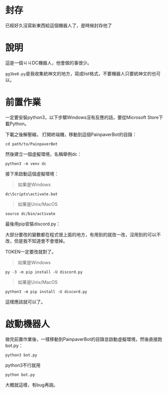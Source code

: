 # 封存
已經好久沒寫新東西給這個機器人了，是時候封存他了

# 說明
這是一個ㄐㄐDC機器人，他會做的事很少。

`gg3be0.py`是我收集統神文的地方，寫成list格式，不要機器人只要統神文的也可以。

# 前置作業
一定要安裝python3，以下步驟Windows沒有反應的話，要從Microsoft Store下載Python。

下載之後解壓縮，
打開終端機，移動到這個PainpaverBot的目錄：

`cd path/to/PainpaverBot`

然後建立一個虛擬環境，名稱舉例dc：

`python3 -m venv dc`

接下來啟動這個虛擬環境：

> 如果是Windows

`dc\Scripts\activate.bat`

> 如果是Unix/MacOS

`source dc/bin/activate`

最後用pip安裝discord.py：


大部分要改的變數都在程式很上面的地方，有用到的就改一改，沒用到的可以不改，但是我不知道會不會壞掉。

TOKEN一定要改就對了。

> 如果是Windows

`py -3 -m pip install -U discord.py`

> 如果是Unix/MacOS

`python3 -m pip install -U discord.py`

這樣應該就可以了。

# 啟動機器人
做完前置作業後，一樣移動到PainpaverBot的目錄並啟動虛擬環境，然後直接跑bot.py：

`python3 bot.py`

python3不行就用

`python bot.py`

大概就這樣，有bug再說。
